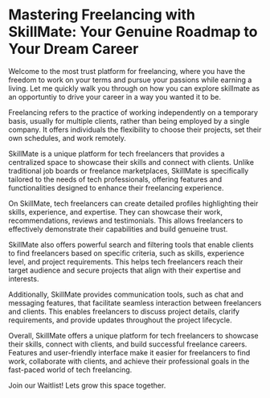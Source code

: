 # Mastering Freelancing with SkillMate: Your Genuine Roadmap to Your Dream Career

Welcome to the most trust platform for freelancing, where you have the freedom to work on your terms and pursue your passions while earning a living. Let me quickly walk you through on how you can explore skillmate as an opportuntiy to drive your career in a way you wanted it to be.

Freelancing refers to the practice of working independently on a temporary basis, usually for multiple clients, rather than being employed by a single company. It offers individuals the flexibility to choose their projects, set their own schedules, and work remotely.

SkillMate is a unique platform for tech freelancers that provides a centralized space to showcase their skills and connect with clients. Unlike traditional job boards or freelance marketplaces, SkillMate is specifically tailored to the needs of tech professionals, offering features and functionalities designed to enhance their freelancing experience.

On SkillMate, tech freelancers can create detailed profiles highlighting their skills, experience, and expertise. They can showcase their work, recommendations, reviews and testimonials. This allows freelancers to effectively demonstrate their capabilities and build genueine trust.

SkillMate also offers powerful search and filtering tools that enable clients to find freelancers based on specific criteria, such as skills, experience level, and project requirements. This helps tech freelancers reach their target audience and secure projects that align with their expertise and interests.

Additionally, SkillMate provides communication tools, such as chat and messaging features, that facilitate seamless interaction between freelancers and clients. This enables freelancers to discuss project details, clarify requirements, and provide updates throughout the project lifecycle.

Overall, SkillMate offers a unique platform for tech freelancers to showcase their skills, connect with clients, and build successful freelance careers. Features and user-friendly interface make it easier for freelancers to find work, collaborate with clients, and achieve their professional goals in the fast-paced world of tech freelancing.

Join our Waitlist! Lets grow this space together.
